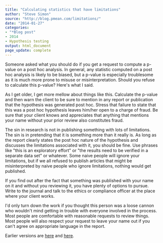 ```yaml
---
title: "Calculating statistics that have limitations"
author: "Steve Simon"
source: "http://blog.pmean.com/limitations/"
date: "2014-01-27"
categories:
- "*Blog post"
- 2014
- Hypothesis testing
output: html_document
page_update: complete
---
```


Someone asked what you should do if you get a request to compute a p-value on a post hoc analysis. In general, any statistic computed on a post hoc analysis is likely to be biased, but a p-value is especially troublesome as it is much more prone to misuse or misinterpretation. Should you refuse to calculate this p-value? Here's what I said.

<!---More--->

As I get older, I get more mellow about things like this. Calculate the p-value and then warn the client to be sure to mention in any report or publication that the hypothesis was generated post hoc. Stress that failure to state that this was a post hoc hypothesis leaves him/her open to a charge of fraud. Be sure that your client knows and appreciates that anything that mentions your name without your prior review also constitutes fraud.

The sin in research is not in publishing something with lots of limitations. The sin is in pretending that it is something more than it really is. As long as the report clearly states the post hoc nature of the hypothesis and discusses the limitations associated with it, you should be fine. Use phrases like "this is an exploratory effort" or "the results need to be verified in a separate data set" or whatever. Some naive people will ignore your limitations, but if we all refused to publish articles that might be misinterpreted by naive people who ignore limitations, nothing would get published.

If you find out after the fact that something was published with your name on it and without you reviewing it, you have plenty of options to pursue. Write to the journal and talk to the ethics or compliance officer at the place where your client works.

I'd only turn down the work if you thought this person was a loose cannon who wouldn't mind getting in trouble with everyone involved in the process. Most people are comfortable with reasonable requests to review things. Most people will also respect your request to leave your name out if you can't agree on appropriate language in the report.

 
Earlier versions are [here][sim1] and [here][sim2].
 
[sim1]: http://blog.pmean.com/limitations/
[sim2]: http://new.pmean.com/statistics-with-limitations/
 
